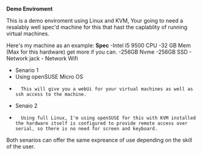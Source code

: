 **Demo Enviroment**

This is a demo enviroment using Linux and KVM, Your going to need a resalably well spec'd machine for this that hast the caplablity of running virtual machines. 

Here's my machine as an example: 
**Spec** 
    -Intel I5 9500 CPU 
    -32 GB Mem (Max for this hardware) get more if you can. 
    -256GB Nvme 
    -256GB SSD
    - Network jack 
    - Network Wifi
    
- Senario 1 
-   Using openSUSE Micro OS
-       This will give you a webUi for your virtual machines as well as ssh access to the machine. 

- Senaio 2 
-       Using full Linux, I'm using openSUSE for this with KVM installed the hardware itself is configured to provide remote access over serial, so there is no need for screen and keyboard. 


Both senarios can offer the same expreance of use depending on the skill of the user. 


